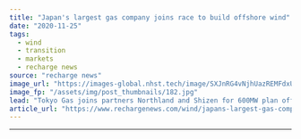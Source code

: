```yaml
---
title: "Japan's largest gas company joins race to build offshore wind"
date: "2020-11-25"
tags: 
  - wind
  - transition
  - markets
  - recharge news
source: "recharge news"
image_url: "https://images-global.nhst.tech/image/SXJnRG4vNjhUazREMFdxUUsxdUV3R0FHZDdqaTRwL3Z5QUNiWUpoS01YRT0=/nhst/binary/91ad543e5dd29f77b1c6ff67e685ac93"
image_fp: "/assets/img/post_thumbnails/182.jpg"
lead: "Tokyo Gas joins partners Northland and Shizen for 600MW plan off Chiba Prefecture"
article_url: "https://www.rechargenews.com/wind/japans-largest-gas-company-joins-race-to-build-offshore-wind/2-1-919068"
---
```


---
